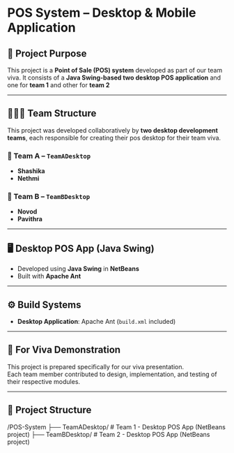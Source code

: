 # POS System – Desktop & Mobile Application

## 🎯 Project Purpose

This project is a **Point of Sale (POS) system** developed as part of our team viva. It consists of a **Java Swing-based two desktop POS application** and one for **team 1** and other for **team 2**

---

## 🧑‍🤝‍🧑 Team Structure

This project was developed collaboratively by **two desktop development teams**, each responsible for creating their pos desktop for their team viva.

### 🔹 Team A – `TeamADesktop`

- **Shashika**
- **Nethmi**

### 🔹 Team B – `TeamBDesktop`

- **Novod**
- **Pavithra**

---

## 🖥️ Desktop POS App (Java Swing)

- Developed using **Java Swing** in **NetBeans**
- Built with **Apache Ant**


---

## ⚙️ Build Systems

- **Desktop Application**: Apache Ant (`build.xml` included)

---

## 🧪 For Viva Demonstration

This project is prepared specifically for our viva presentation.  
Each team member contributed to design, implementation, and testing of their respective modules.

---

## 📁 Project Structure
/POS-System
├── TeamADesktop/ # Team 1 - Desktop POS App (NetBeans project)
├── TeamBDesktop/ # Team 2 - Desktop POS App (NetBeans project)




